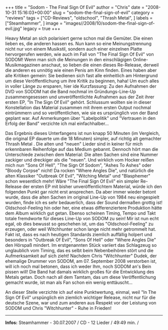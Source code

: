 +++
title = "Sodom - The Final Sign Of Evil"
author = "Chris"
date = "2008-10-31 15:16:03+00:00"
slug = "sodom-the-final-sign-of-evil"
category = "reviews"
tags = ["CD-Reviews", "oldschool", "Thrash Metal", ]
labels = ["Steamhammer", ]
image = "images//2008/10/sodom-the-final-sign-of-evil.jpg"
legacy = true
+++


Heavy Metal an sich polarisiert gerne schon mal die Gemüter. Die einen lieben es, die anderen hassen es. Nun kann so eine Meinungstrennung nicht nur von einem Musikstil, sondern auch einer einzelnen Platte hervorgerufen werden, wie auch im Fall von "The Final Sign Of Evil" von SODOM! Wenn man sich die Meinungen in den einschlägigen Online-Musikmagazinen anschaut, so lieben die einen dieses Re-Release, derweil die anderen es unnötig wie einen Penis am Kinn finden.
Eines haben aber alle Kritiken gemein: Sie bedienen sich fast alle einheitlich am Hintergrund um diese Veröffentlichung um ihre Kritik zu beginnen, haha! Um euch alles in voller Länge zu ersparen, hier ide Kurzfassung: Zu den Aufnahmen der DVD von SODOM hat die Band nochmal im Gründungs-Line-Up zusammengesessen und unveröffentlichte Aufnahmen aus der Zeit ihrer ersten EP, "In The Sign Of Evil" gehört. Schlussum wollten sie in dieser Konstellation das Material zusammen mit ihrem ersten Output nochmal eintrümmern und so veröffentlichen, wie sie es ursprünglich von der Band geplant war. Auf Anmerkungen über "Labelpolitik" und "Vertrauen in den Erfolg der Band" verzichte ich mal einfachhalber...

Das Ergebnis dieses Unterfangens ist nun knapp 50 Minuten (im Vergleich, die original EP dauerte um die 18 Minuten) simpler, auf richtig alt gemachter Thrash Metal . Die alten und "neuen" Lieder sind in keiner für mich erkennbaren Reihenfolge auf das Medium gebannt. Dennoch hört man die Unterschiede zwischen dem Material: Die alten Sachen sind eine Nummer zackiger und dreckiger als die "neuen". Und wirklich vom Hocker reißen mich nun "Sons Of Hell", "The Sign Of Sodom", "Ashes To Ashes" oder "Bloody Corpse" nicht!
Da rocken "Where Angles Die", und natürlich die alten Klassiker "Outbreak Of Evil", "Witching Metal" und "Blasphemer" schon wesentlich mehr!
Wäre "The Final Sign Of Evil" ein simpler Re-Release der ersten EP mit bisher unveröffentlichtem Material, würde ich den folgenden Punkt gar nicht erst ansprechen. Da aber immer wieder betont wurde, dass die alten Sachen im original Line-Up von 1984 neu eingespielt wurden, finde ich es sehr bedauerlich, dass der Sound dermaßen grottig ist! Oldschool-Feeling hin oder her, eine etwas differenziertere Produktion hätte dem Album wirklich gut getan.
Ebenso scheinen Timing, Tempo und Takt totale fremdworte für dieses Line-Up von SODOM zu sein! Mir ist nun echt egal, ob dies bewusst so geschehen ist, um das "Oldschool-Feeling" zu erzeugen, oder weil Witchhunter schon lange nicht mehr getrommelt hat. Fakt ist, dass es nach heutigen Standards ziemlich auffällig holpert und besonders in "Outbreak Of Evil", "Sons Of Hell" oder "Where Angles Die" den Hörspaß mindert. Im erstgenannten Stück variiert das Schlagzeug so unglaublich vom Timing, das es selbt beim Nebenbeihören stört und die Aufmerksamkeit auf sich zieht! Nachdem Chris "Witchhunter" Dudek, der ehemalige Drummer von SODOM, am 07. September 2008 verstorben ist, will ich noch mal betonen, dass ich weder Ihm, noch SODOM an's Bein pissen will! Die Band hat damals wirklich großes für die Entwicklung des Metals getan. Doch nach all dem Tamtam, das um diese Veröffentlichung gemacht wurde, ist man als Fan schon ein wenig enttäuscht...

An dieser Stelle verzichte ich auf eine Punktwertung, einmal, weil "In The Sign Of Evil" urspünglich ein ziemlich wichtiger Release, nicht nur für die deutsche Szene, war und zum anderen aus Respekt vor der Leistung von SODOM und Chris "Witchhunter" - Ruhe in Frieden!



---
**Infos:**
Steamhammer - 30.07.2007 / 
CD - 12 Lieder / 49:49 min. / 
